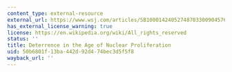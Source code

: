 ```yaml
---
content_type: external-resource
external_url: https://www.wsj.com/articles/SB10001424052748703300904576178760530169414
has_external_license_warning: true
license: https://en.wikipedia.org/wiki/All_rights_reserved
status: ''
title: Deterrence in the Age of Nuclear Proliferation
uid: 50b6801f-13ba-442d-92d4-74bec3d5f5f8
wayback_url: ''
---
```

